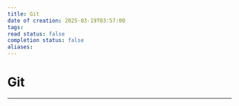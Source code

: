 ```yaml
---
title: Git
date of creation: 2025-03-19T03:57:00
tags: 
read status: false
completion status: false
aliases:
---
```

# Git
---

